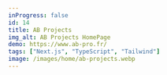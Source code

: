 ```yaml
---
inProgress: false
id: 14
title: AB Projects
img_alt: AB Projects HomePage
demo: https://www.ab-pro.fr/
tags: ["Next.js", "TypeScript", "Tailwind"]
image: /images/home/ab-projects.webp
---
```

